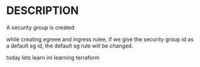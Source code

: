 # DESCRIPTION


A security group is created

while creating egreee and ingress rulee, if we give the security group id as a default sg id, the default sg rule will be changed.

today lets learn
im learning terraform 
